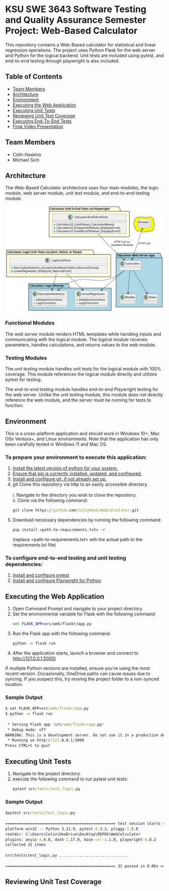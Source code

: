 # KSU SWE 3643 Software Testing and Quality Assurance Semester Project: Web-Based Calculator

This repository contains a Web-Based calculator for statistical and linear regression operations.
The project uses Python Flask for the web server and Python for the logical backend.
Unit tests are included using pytest, and end-to-end testing through playwright is also included.

## Table of Contents
- [Team Members](#team-members)
- [Architecture](#Architecture)
- [Environment](#environment)
- [Executing the Web Application](#executing-the-web-application)
- [Executing Unit Tests](#executing-unit-tests)
- [Reviewing Unit Test Coverage](#reviewing-unit-test-coverage)
- [Executing End-To-End Tests](#executing-end-to-end-tests)
- [Final Video Presentation](#final-video-presentation)

## Team Members
 - Colin Haskins
 - Michael Sich

## Architecture
The Web-Based Calculator architecture uses four main modules, the logic module, web server module, unit test module, and end-to-end testing module. 

![diagram.svg](README.assets/diagram.svg)

### Functional Modules
The *web server* module renders HTML templates while handling inputs and communicating with the logical module.
The *logical module* receives parameters, handles calculations, and returns values to the web module.

### Testing Modules
The *unit testing* module handles unit tests for the logical module with 100% coverage.
This module references the logical module directly and utilizes pytest for testing. 

The *end-to-end testing* module handles end-to-end Playwright testing for the web server.
Unlike the unit testing module, this module does *not* directly reference the web module, and the server must be running for tests to function.

## Environment

This is a cross-platform application and should work in Windows 10+, Mac OSx Ventura+, and Linux environments. Note that the application has only been carefully tested in Windows 11 and Mac OS.

### To prepare your environment to execute this application:
 1. [Install the latest version of python for your system.](https://www.python.org/downloads/)
 2. [Ensure that pip is correctly installed, updated, and configured.](https://www.datacamp.com/tutorial/pip-upgrade-python)
 3. [Install and configure git, if not already set up.](https://git-scm.com/book/en/v2/Getting-Started-Installing-Git)
4. git Clone this repository via http to an easily accessible directory. <br>
   <br>i. Navigate to the directory you wish to clone the repository. 
   <br>ii. Clone via the following command:
    ```cmd
    git clone https://github.com/ColinHask/WebCalculator.git
    ```
 5. Download necessary dependencies by running the following command:
    ```cmd
    pip install <path-to-requirements.txt> -r 
    ```
    (replace <path-to-requirements.txt> wth the actual path to the requirements.txt file)
### To configure end-to-end testing and unit testing dependencies:
  1. [Install and configure pytest](https://docs.pytest.org/en/stable/getting-started.html)
  2. [Install and configure Playwright for Python](https://playwright.dev/python/docs/intro)

## Executing the Web Application

 1. Open Command Prompt and navigate to your project directory
 2. Set the environmental variable for Flask with the following command:
    ```cmd
    set FLASK_APP=src/web/flaskr/app.py
    ```
 3. Run the Flask app with the following command:
    ```cmd
    python -m flask run
    ```
 4.  After the application starts, launch a browser and connect to http://127.0.0.1:5000/    

If multiple Python versions are installed, ensure you're using the most recent version.
Occasionally, OneDrive paths can cause issues due to syncing. If you suspect this, try moving the project folder to a non-synced location.

### Sample Output
```cmd
$ set FLASK_APP=src/web/flaskr/app.py
$ python -m flask run

 * Serving Flask app 'src/web/flaskr/app.py'
 * Debug mode: off
WARNING: This is a development server. Do not use it in a production deployment. Use a production WSGI server instead.
 * Running on http://127.0.0.1:5000
Press CTRL+C to quit
```

## Executing Unit Tests

 1. Navigate to the project directory.
 2. execute the following command to run pytest unit tests:
    ```cmd
    pytest src/tests/test_logic.py
    ```

### Sample Output
```cmd
$pytest src/tests/test_logic.py

================================================= test session starts =================================================
platform win32 -- Python 3.11.9, pytest-8.3.3, pluggy-1.5.0
rootdir: C:\Users\Colin\OneDrive\Desktop\REPOS\WebCalculator
plugins: anyio-4.6.0, dash-2.17.0, base-url-2.1.0, playwright-0.6.2
collected 31 items

src\tests\test_logic.py ...............................                                                          [100%]

================================================= 31 passed in 0.06s ==================================================
```

## Reviewing Unit Test Coverage